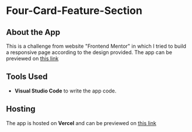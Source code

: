 # Four-Card-Feature-Section

## About the App
This is a challenge from website "Frontend Mentor" in which I tried to build a responsive page according to the design provided.
The app can be previewed on [this link](https://four-card-feature-section-rohail.vercel.app/)

## Tools Used

- **Visual Studio Code** to write the app code. 

## Hosting
The app is hosted on **Vercel** and can be previewed on [this link](https://four-card-feature-section-rohail.vercel.app/)
